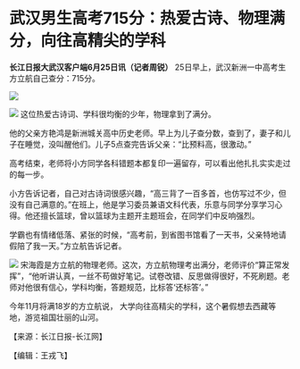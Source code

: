 

# 武汉男生高考715分：热爱古诗、物理满分，向往高精尖的学科

**长江日报大武汉客户端6月25日讯（记者周锐）** 25日早上，武汉新洲一中高考生方立航自己查分：715分。

![](https://inews.gtimg.com/om_bt/O7vHUdsS3k2sZBivSZF0gMq7-UkHs7vLSiCmjbRF8TZtgAA/1000)

![](https://inews.gtimg.com/om_bt/OlY7u_BlZNZNKdZeDQKo3lA72ykQ9A3idGcOpUOS9Ta8gAA/1000)
这位热爱古诗词、学科很均衡的少年，物理拿到了满分。

他的父亲方艳鸿是新洲城关高中历史老师。早上为儿子查分数，查到了，妻子和儿子在睡觉，没叫醒他们。儿子5点查完告诉父亲：“比预料高，很激动。”

高考结束，老师将小方同学各科错题本都复印一遍留存，可以看出他扎扎实实走过的每一步。

小方告诉记者，自己对古诗词很感兴趣，“高三背了一百多首，也仿写过不少，但没有自己满意的。”在班上，他是学习委员兼语文科代表，乐意与同学分享学习心得。他还擅长篮球，曾以篮球为主题开主题班会，在同学们中反响强烈。

学霸也有情绪低落、紧张的时候，“高考前，到省图书馆看了一天书，父亲特地请假陪了我一天。”方立航告诉记者。

![](https://inews.gtimg.com/om_bt/OQfVVkH1NdgIxLDO7zwpSpV-yUVfm1_3JQ8F1rl0WRf6cAA/1000)
宋海霞是方立航的物理老师。这次，方立航物理考出满分，老师评价“算正常发挥”，“他听讲认真，一丝不苟做好笔记。试卷改错、反思做得很好，不死刷题。老师对他很有信心，学科均衡，答题规范，比标答‘还标答’。”

今年11月将满18岁的方立航说， 大学向往高精尖的学科，这个暑假想去西藏等地，游览祖国壮丽的山河。

【来源：长江日报-长江网】

【编辑：王戎飞】

